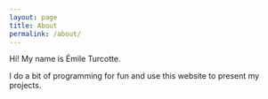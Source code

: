 ```yaml
---
layout: page
title: About
permalink: /about/
---
```


Hi! My name is Émile Turcotte.

I do a bit of programming for fun and use this website to present my projects.
